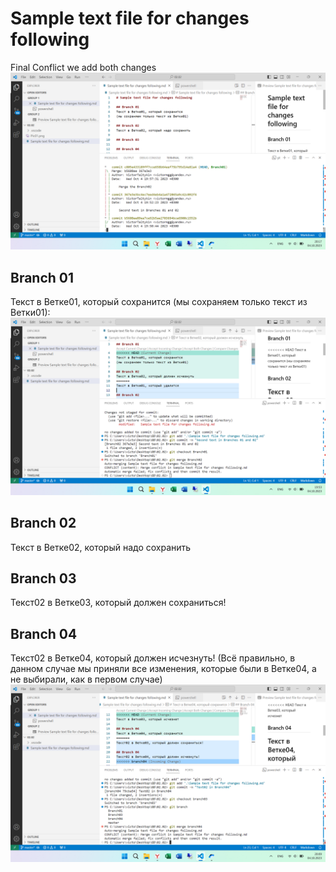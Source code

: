# Sample text file for changes following
Final Conflict
we add both changes
![Log --graph  из Ветки01](LogG.png)

## Branch 01
Текст в Ветке01, который сохранится
(мы сохраняем только текст из Ветки01):
![Скриншот первого конфликта](Pic01.png)

## Branch 02
Текст в Ветке02, который надо сохранить

## Branch 03
Текст02 в Ветке03, который должен сохраниться!

## Branch 04
Текст02 в Ветке04, который должен исчезнуть! (Всё правильно, в данном случае мы приняли все изменения, которые были в Ветке04, а не выбирали, как в первом случае)
![Скриншот Конфликта№2](Pic02.png)

